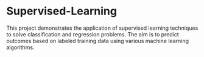 # Supervised-Learning
This project demonstrates the application of supervised learning techniques to solve classification and regression problems. The aim is to predict outcomes based on labeled training data using various machine learning algorithms.
